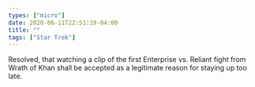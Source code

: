 ```yaml
---
types: ["micro"]
date: 2020-06-11T22:51:19-04:00
title: ""
tags: ["Star Trek"]
---
```

Resolved, that watching a clip of the first Enterprise vs. Reliant fight from Wrath of Khan shall be accepted as a legitimate reason for staying up too late.
